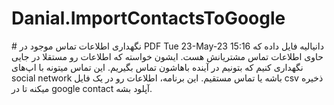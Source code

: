 # Danial.ImportContactsToGoogle

<div direction="rtl">
# نگهداری اطلاعات تماس موجود در PDF
  Tue 23-May-23 15:16
  دانیالیه فایل داده که حاوی اطلاعات تماس مشتریانش هست. ایشون خواسته که اطلاعات رو مستقلا در جایی نگهداری کنیم که بتونیم در آینده باهاشون تماس بگیریم. این تماس میتونه با اپ‌های social network باشه یا تماس مستقیم.
  این برنامه، اطلاعات رو در یک فایل csv ذخیره میکنه تا در google contact آپلود بشه.

</div>
